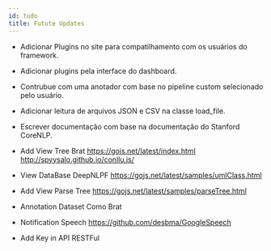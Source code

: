 ```yaml
---
id: tudo
title: Futute Updates
---
```


- Adicionar Plugins no site para compatilhamento com os usuários do framework.
- Adicionar plugins pela interface do dashboard.
- Contrubue com uma anotador com base no pipeline custom selecionado pelo usuário.
- Adicionar leitura de arquivos JSON e CSV na classe load_file.
- Escrever documentação com base na documentação do Stanford CoreNLP.

- Add View Tree Brat
https://gojs.net/latest/index.html
http://spyysalo.github.io/conllu.js/

- View DataBase DeepNLPF
https://gojs.net/latest/samples/umlClass.html

- Add View Parse Tree
https://gojs.net/latest/samples/parseTree.html

- Annotation Dataset Como Brat

- Notification Speech
https://github.com/desbma/GoogleSpeech

- Add Key in API RESTFul
